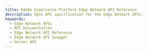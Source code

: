 ```yaml
---
title: Adobe Experience Platform Edge Network API Reference
description: Open API specification for the Edge Network APIs.
keywords:
  - Edge Network APIs
  - API Documentation
  - Edge Network API Reference
  - Edge Network API Swagger
  - Server API
---
```

<RedoclyAPIBlock src="/data-collection-apis/docs/api-reference.yaml"/>
